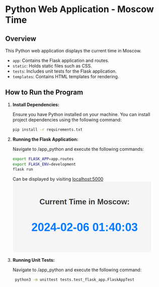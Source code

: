 # Python Web Application - Moscow Time

## Overview

This Python web application displays the current time in Moscow. 

- `app`: Contains the Flask application and routes.
- `static`: Holds static files such as CSS.
- `tests`: Includes unit tests for the Flask application.
- `templates`: Contains HTML templates for rendering.

## How to Run the Program

1. **Install Dependencies:**

   Ensure you have Python installed on your machine. You can install project dependencies using the following command:
   ```bash
   pip install -r requirements.txt
2. **Running the Flask Application:** 

	Navigate to /app_python and execute the following commands:
   ```bash
   export FLASK_APP=app.routes	
   export FLASK_ENV=development
   flask run
   ```
   Can be displayed by visiting [localhost:5000](127.0.0.1/5000)
   \
   ![alt text](image-1.png)

3. **Running Unit Tests:**

	Navigate to /app_python and execute the following command:
   ```bash
	python3 -m unittest tests.test_flask_app.FlaskAppTest